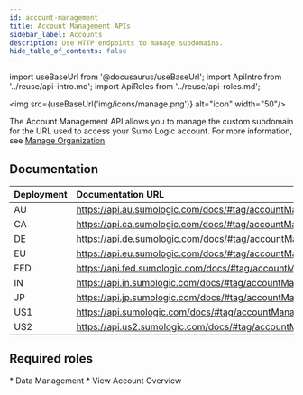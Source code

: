 ```yaml
---
id: account-management
title: Account Management APIs
sidebar_label: Accounts
description: Use HTTP endpoints to manage subdomains.
hide_table_of_contents: false
---
```


import useBaseUrl from '@docusaurus/useBaseUrl';
import ApiIntro from '../reuse/api-intro.md';
import ApiRoles from '../reuse/api-roles.md';

<img src={useBaseUrl('img/icons/manage.png')} alt="icon" width="50"/>

The Account Management API allows you to manage the custom subdomain for the URL used to access your Sumo Logic account. For more information, see [Manage Organization](/docs/manage/manage-subscription/manage-org-settings#change-account-subdomain).

## Documentation

<ApiIntro/>


| Deployment | Documentation URL                                         |
|:------------|:-----------------------------------------------------------|
| AU         | https://api.au.sumologic.com/docs/#tag/accountManagement  |
| CA         | https://api.ca.sumologic.com/docs/#tag/accountManagement  |
| DE         | https://api.de.sumologic.com/docs/#tag/accountManagement  |
| EU         | https://api.eu.sumologic.com/docs/#tag/accountManagement  |
| FED        | https://api.fed.sumologic.com/docs/#tag/accountManagement |
| IN         | https://api.in.sumologic.com/docs/#tag/accountManagement  |
| JP         | https://api.jp.sumologic.com/docs/#tag/accountManagement  |
| US1        | https://api.sumologic.com/docs/#tag/accountManagement     |
| US2        | https://api.us2.sumologic.com/docs/#tag/accountManagement |


## Required roles

<ApiRoles/>
* Data Management
    * View Account Overview
